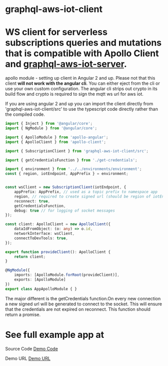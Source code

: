 # graphql-aws-iot-client

# WS client for serverless subscriptions queries and mutations that is compatible with Apollo Client and [graphql-aws-iot-server](https://github.com/ioxe/graphql-aws-iot-server).

apollo module - setting up client in Angular 2 and up. Please not that this client **will not work with the angular cli**. You can either eject from the cli or use your own custom configuration. The angular cli strips out crypto in its build flow and crypto is required to sign the mqtt ws url for aws iot. 

If you are using angular 2 and up you can import the client directly from 'graphql-aws-iot-client/src' to use the typescript code directly rather than the compiled code.

``` ts
import { Inject } from '@angular/core';
import { NgModule } from '@angular/core';

import { ApolloModule } from 'apollo-angular';
import { ApolloClient } from 'apollo-client';

import { SubscriptionClient } from 'graphql-aws-iot-client/src';

import { getCredentialsFunction } from './get-credentials';

import { environment } from '../../environments/environment';
const { region, iotEndpoint, AppPrefix } = environment;


const wsClient = new SubscriptionClient(iotEndpoint, {
    appPrefix: AppPrefix, // used as a topic prefix to namespace app
    region, // required to create signed url (should be region of iotEndpoint url
    reconnect: true,
    getCredentialsFunction,
    debug: true // for logging of socket messages
});

const client: ApolloClient = new ApolloClient({
    dataIdFromObject: (o: any) => o.id,
    networkInterface: wsClient,
    connectToDevTools: true,
});

export function provideClient(): ApolloClient {
    return client;
}

@NgModule({
    imports: [ApolloModule.forRoot(provideClient)],
    exports: [ApolloModule]
})
export class AppApolloModule { }

```
The major different is the getCredentials function.On every new connection a new signed url will be generated to connect to the socket. This will ensure that the credentials are not expired on reconnect. This function should return a promise.


# See full example app at

Source Code
[Demo Code](https://github.com/ioxe/graphql-aws-iot-example)

Demo URL
[Demo URL](https://todo.girishnanda.com)
